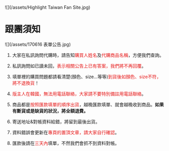 ![](/assets/Highlight Taiwan Fan Site.jpg)

# 跟團須知

![](/assets/170616 表單公告.jpg)

1. 大家在私訊詢問代購時，請告知<font color="#e61616">購買人姓名</font>及<font color="#e61616">代購商品名稱</font>，方便我們查詢。

2. 私訊詢問如已讀未回，<font color="#e61616">表示相關公告上已有答案，我們將不再回覆</font>。

3. 填單裡的購買問題都請看清楚(顏色、size...等等)<font color="#e61616">到貨後如顏色、size不符，將不退換貨</font>！

4. <font color="#e61616">版主人在韓國，無法用電話聯絡，大家請不要特別備註用電話聯絡</font>。

5. 商品都是<font color="#e61616">按照匯款填單的順序出貨</font>，越晚匯款填單、就會越晚收到商品。**如果有斷貨或是缺貨的狀況，將全額退費。**

6. 寄送地址&對帳資料給錯，將留到最後出貨。

7. 資料錯誤會更新在<font color="#e61616">專頁的置頂文章，請大家自行確認</font>。

8. 匯款後請在<font color="#e61616">三天內</font>填單，不然我們會抓不到資料對帳。



